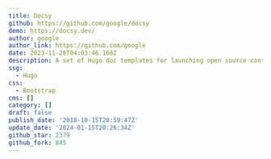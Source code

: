 ```yaml
---
title: Docsy
github: https://github.com/google/docsy
demo: https://docsy.dev/
author: google
author_link: https://github.com/google
date: 2023-11-28T04:03:46.168Z
description: A set of Hugo doc templates for launching open source content.
ssg:
  - Hugo
css:
  - Bootstrap
cms: []
category: []
draft: false
publish_date: '2018-10-15T20:59:47Z'
update_date: '2024-01-15T20:26:34Z'
github_star: 2379
github_fork: 845
---
```

